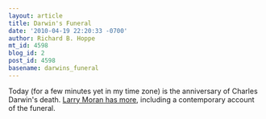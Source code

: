 ```yaml
---
layout: article
title: Darwin's Funeral
date: '2010-04-19 22:20:33 -0700'
author: Richard B. Hoppe
mt_id: 4598
blog_id: 2
post_id: 4598
basename: darwins_funeral
---
```

Today (for a few minutes yet in my time zone) is the anniversary of Charles Darwin's death.  [Larry Moran has more](http://sandwalk.blogspot.com/2010/04/charles-darwin-died-on-this-day-in-1882.html), including a contemporary account of the funeral.
